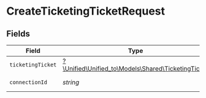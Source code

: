 # CreateTicketingTicketRequest


## Fields

| Field                                                                                        | Type                                                                                         | Required                                                                                     | Description                                                                                  |
| -------------------------------------------------------------------------------------------- | -------------------------------------------------------------------------------------------- | -------------------------------------------------------------------------------------------- | -------------------------------------------------------------------------------------------- |
| `ticketingTicket`                                                                            | [?\Unified\Unified_to\Models\Shared\TicketingTicket](../../Models/Shared/TicketingTicket.md) | :heavy_minus_sign:                                                                           | N/A                                                                                          |
| `connectionId`                                                                               | *string*                                                                                     | :heavy_check_mark:                                                                           | ID of the connection                                                                         |